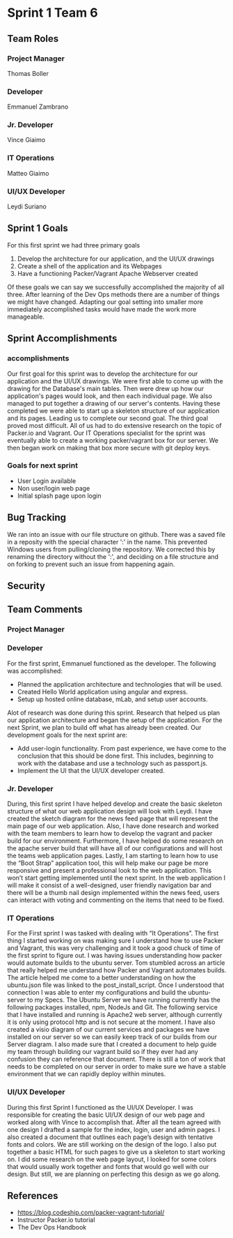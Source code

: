 # Sprint 1 Team 6

## Team Roles

### Project Manager
Thomas Boller

### Developer
Emmanuel Zambrano

### Jr. Developer
Vince Giaimo

### IT Operations
Matteo Giaimo

### UI/UX Developer
Leydi Suriano

## Sprint 1 Goals

For this first sprint we had three primary goals
1. Develop the architecture for our application, and the UI/UX drawings
2. Create a shell of the application and its Webpages
3. Have a functioning Packer/Vagrant Apache Webserver created

Of these goals we can say we successfully accomplished the majority of all three. After learning of the Dev Ops methods there are a number of things we might have changed.
Adapting our goal setting into smaller more immediately accomplished tasks would have made the work more manageable. 

## Sprint Accomplishments

### accomplishments
Our first goal for this sprint was to develop the architecture for our application and the UI/UX drawings.  We were first able to come up with the drawing for the Database's main tables. Then were drew up how our application's pages would look, and then each individual page. We also managed to put together a drawing of our server's contents. Having these completed we were able to start up a skeleton structure of our application and its pages. Leading us to complete our second goal. The third goal proved most difficult. All of us had to do extensive research on the topic of Packer.io and Vagrant. Our IT Operations specialist for the sprint was eventually able to create a working packer/vagrant box for our server.  We then began work on making that box more secure with git deploy keys. 

### Goals for next sprint
- User Login available
- Non user/login web page
- Initial splash page upon login

## Bug Tracking
We ran into an issue with our file structure on github. There was a saved file in a reposity with the special character ':' in the name.
This prevented Windows users from pulling/cloning the repository.  We corrected this by renaming the directory without the ':', and deciding on a file structure and on forking to prevent such an issue from happening again.

## Security

## Team Comments

### Project Manager

### Developer

For the first sprint, Emmanuel functioned as the developer. The following was accomplished:

- Planned the application architecture and technologies that will be used.
- Created Hello World application using angular and express.
- Setup up hosted online database, mLab, and setup user accounts.

Alot of research was done during this sprint. Research that helped us plan our application architecture and began the setup of the application. For the next Sprint, we plan to build off what has already been created. Our development goals for the next sprint are:

- Add user-login functionality. From past experience, we have come to the conclusion that this should be done first. This includes, beginning to work with the database and use a technology such as passport.js.
- Implement the UI that the UI/UX developer created.

### Jr. Developer

During, this first sprint I have helped develop and create the basic skeleton structure of what our web application design will look with Leydi.  I have created the 
sketch diagram for the news feed page that will represent the main page of our web application. Also, I have done research and worked with the team members to learn 
how to develop the vagrant and packer build for our environment. Furthermore, I have helped do some research on the apache server build that will have all of our configurations 
and will host the teams web application pages. Lastly, I am starting to learn how to use the “Boot Strap” application tool, this will help make our page be more responsive and 
present a professional look to the web application. This won’t start getting implemented until the next sprint. In the web application I will make it consist of a well-designed, 
user friendly navigation bar and there will be a thumb nail design implemented within the news feed, users can interact with voting and commenting on the items that need to be fixed. 

### IT Operations

For the First sprint I was tasked with dealing with “It Operations”. The first thing I started working on was making sure I understand how to use Packer and Vagrant,
this was very challenging and it took a good chuck of time of the first sprint to figure out. I was having issues understanding how packer would automate builds to
the ubuntu server. Tom stumbled across an article that really helped me understand how Packer and Vagrant automates builds. The article helped me come to a better
understanding on how the ubuntu.json file was linked to the post_install_script. Once I understood that connection I was able to enter my configurations and build
the ubuntu-server to my Specs. The Ubuntu Server we have running currently has the following packages installed, npm, NodeJs and Git. The following service that I have
installed and running is Apache2 web server, although currently it is only using protocol http and is not secure at the moment. I have also created a visio diagram of
our current services and packages we have installed on our server so we can easily keep track of our builds from our Server diagram. I also made sure that I created a
document to help guide my team through building our vagrant build so if they ever had any confusion they can reference that document. There is still a ton of work that
needs to be completed on our server in order to make sure we have a stable environment that we can rapidly deploy within minutes.

### UI/UX Developer

During this first Sprint I functioned as the UI/UX Developer. I was responsible for creating the basic UI/UX design of our web page and worked along with Vince to accomplish that. 
After all the team agreed with one design I drafted a sample for the index, login, user and admin pages. I also created a document that outlines each page’s design with tentative 
fonts and colors. We are still working on the design of the logo. I also put together a basic HTML for such pages to give us a skeleton to start working on. I did some research on 
the web page layout, I looked for some colors that would usually work together and fonts that would go well with our design. But still, we are planning on perfecting this design 
as we go along.

## References

- https://blog.codeship.com/packer-vagrant-tutorial/
- Instructor Packer.io tutorial
- The Dev Ops Handbook
